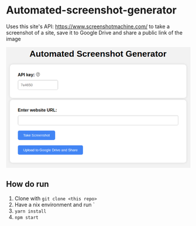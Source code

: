 # Automated-screenshot-generator
Uses this site's API: https://www.screenshotmachine.com/ to take a screenshot of a site, save it to Google Drive and share a public link of the image

![App GUI](./.imgs/app.png)

## How do run

1. Clone with `git clone <this repo>`
2. Have a nix environment and run `
3. `yarn install`
4. `npm start`

